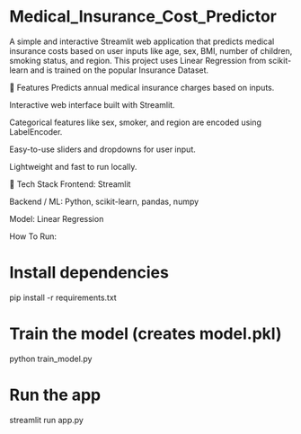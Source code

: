 # Medical_Insurance_Cost_Predictor
A simple and interactive Streamlit web application that predicts medical insurance costs based on user inputs like age, sex, BMI, number of children, smoking status, and region. This project uses Linear Regression from scikit-learn and is trained on the popular Insurance Dataset.

🚀 Features
Predicts annual medical insurance charges based on inputs.

Interactive web interface built with Streamlit.

Categorical features like sex, smoker, and region are encoded using LabelEncoder.

Easy-to-use sliders and dropdowns for user input.

Lightweight and fast to run locally.

🧠 Tech Stack
Frontend: Streamlit

Backend / ML: Python, scikit-learn, pandas, numpy

Model: Linear Regression

How To Run:

# Install dependencies
pip install -r requirements.txt

# Train the model (creates model.pkl)
python train_model.py

# Run the app
streamlit run app.py
